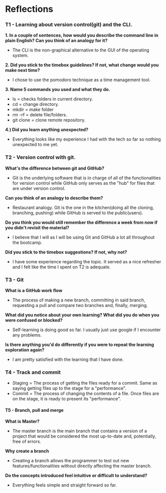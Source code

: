 # Reflections

<h3>T1 - Learning about version control(git) and the CLI.</h3>

<b>1. In a couple of sentences, how would you describe the command line in plain English? Can you think of an analogy for it?</b>
- The CLI is the non-graphical alternative to the GUI of the operating system.

<b>2. Did you stick to the timebox guidelines? If not, what change would you make next time?</b>
- I chose to use the pomodoro technique as a time management tool.

<b>3. Name 5 commands you used and what they do.</b>
- ls = checks folders in current directory.
- cd = change directory.
- mkdir = make folder
- rm -rf = delete file/folders.
- git clone = clone remote repository.

<b>4.) Did you learn anything unexpected?</b>
- Everything looks like my experience I had with the tech so far so nothing unexpected to me yet.

<h3>T2 - Version control with git.</h3>

<b>What's the difference between git and GitHub?</b>
- Git is the underlying software that is in charge of all of the functionalities for version control while GitHub only serves as the "hub" for files that are under version control.

<b>Can you think of an analogy to describe them?</b>
- Restaurant analogy. Git is the one in the kitchen(doing all the cloning, branching, pushing) while GitHub is served to the public(users).

<b>Do you think you would still remember the difference a week from now if you didn't revisit the material?</b>
- I believe that I will as I will be using Git and GitHub a lot all throughout the bootcamp.

<b>Did you stick to the timebox suggestions? If not, why not?</b>
- I have some experience regarding the topic. It served as a nice refresher and I felt like the time I spent on T2 is adequate.

<h3>T3 - Git</h3>

<b>What is a GitHub work flow</b>
- The process of making a new branch, committing in said branch, requesting a pull and compare two branches and, finally, merging.

<b>What did you notice about your own learning? What did you do when you were confused or blocked?</b>
- Self-learning is doing good so far. I usually just use google if I encounter any problems.

<b>Is there anything you'd do differently if you were to repeat the learning exploration again?</b>
- I am pretty satisfied with the learning that I have done.

<h3>T4 - Track and commit</h3>

- Staging = The process of getting the files ready for a commit. Same as saying getting files up to the stage for a "performance".
- Commit = The process of changing the contents of a file. Once files are on the stage, it is ready to present its "performance".

<h4>T5 - Branch, pull and merge</h5>

<b>What is Master?</b>
- The master branch is the main branch that contains a version of a project that would be considered the most up-to-date and, potentially, free of errors.

<b>Why create a branch</b>
- Creating a branch allows the programmer to test out new features/functionalities without directly affecting the master branch.

<b>Do the concepts introduced feel intuitive or difficult to understand?</b>
- Everything feels simple and straight forward so far.
